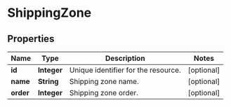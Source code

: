 

# ShippingZone


## Properties

Name | Type | Description | Notes
------------ | ------------- | ------------- | -------------
**id** | **Integer** | Unique identifier for the resource. |  [optional]
**name** | **String** | Shipping zone name. |  [optional]
**order** | **Integer** | Shipping zone order. |  [optional]



